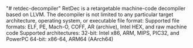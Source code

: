 "# retdec-decompiler" 
RetDec is a retargetable machine-code decompiler based on LLVM.
The decompiler is not limited to any particular target architecture, operating system, or executable file format:
Supported file formats: ELF, PE, Mach-O, COFF, AR (archive), Intel HEX, and raw machine code
Supported architectures:
32-bit: Intel x86, ARM, MIPS, PIC32, and PowerPC
64-bit: x86-64, ARM64 (AArch64)
 
